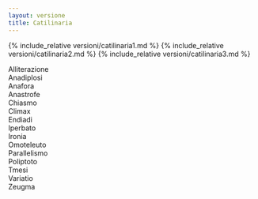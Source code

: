 ```yaml
---
layout: versione
title: Catilinaria
---
```


{% include_relative versioni/catilinaria1.md %}
{% include_relative versioni/catilinaria2.md %}
{% include_relative versioni/catilinaria3.md %}

<div id="trigger-wrapper">
    <div class="trigger alliterazione">Alliterazione</div>
    <div class="trigger anadiplosi">Anadiplosi</div>
    <div class="trigger anafora">Anafora</div>
    <div class="trigger anastrofe">Anastrofe</div>
    <div class="trigger chiasmo">Chiasmo</div>
    <div class="trigger climax">Climax</div>
    <div class="trigger endiadi">Endiadi</div>
    <div class="trigger iperbato">Iperbato</div>
    <div class="trigger ironia">Ironia</div>
    <div class="trigger omoteleuto">Omoteleuto</div>
    <div class="trigger parallelismo">Parallelismo</div>
    <div class="trigger poliptoto">Poliptoto</div>
    <div class="trigger tmesi">Tmesi</div>
    <div class="trigger variatio">Variatio</div>
    <div class="trigger zeugma">Zeugma</div>
</div>
